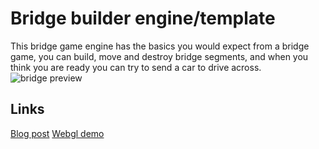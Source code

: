 # Bridge builder engine/template
This bridge game engine has the basics you would expect from a bridge game, you can build, move and destroy bridge segments, and when you think you are ready you can try to send a car to drive across.
![bridge preview](https://www.larshagen.dk/Images/Fail2.gif)
## Links
[Blog post](https://www.larshagen.dk/Projects/BridgeBuilder)
[Webgl demo](https://larshagen.github.io/BridgeGame/)